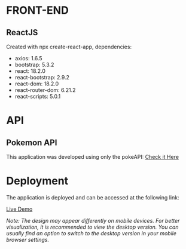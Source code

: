 # FRONT-END

## ReactJS

Created with npx create-react-app, dependencies:
* axios: 1.6.5
* bootstrap: 5.3.2
* react: 18.2.0
* react-bootstrap: 2.9.2
* react-dom: 18.2.0
* react-router-dom: 6.21.2
* react-scripts: 5.0.1

# API

## Pokemon API

This application was developed using only the pokeAPI: [Check it Here](https://pokeapi.co/)

# Deployment

The application is deployed and can be accessed at the following link:

[Live Demo](https://willowy-paprenjak-cf3e36.netlify.app/)

*Note: The design may appear differently on mobile devices. For better visualization, it is recommended to view the desktop version. You can usually find an option to switch to the desktop version in your mobile browser settings.*


